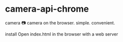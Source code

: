 # camera-api-chrome

camera 📷
camera on the browser. simple. convenient.

install
Open index.html in the browser with a web server
